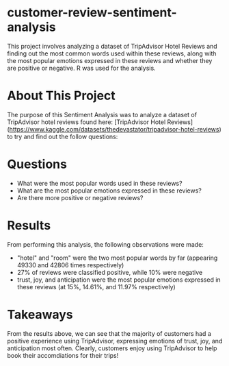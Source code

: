 # customer-review-sentiment-analysis
This project involves analyzing a dataset of TripAdvisor Hotel Reviews and finding out the most common words used within these reviews, along with the most popular emotions expressed in these reviews and whether they are positive or negative. R was used for the analysis. 

# About This Project
The purpose of this Sentiment Analysis was to analyze a dataset of TripAdvisor hotel reviews found here: [TripAdvisor Hotel Reviews] (https://www.kaggle.com/datasets/thedevastator/tripadvisor-hotel-reviews) to try and find out the follow questions:

# Questions

- What were the most popular words used in these reviews?
- What are the most popular emotions expressed in these reviews?
- Are there more positive or negative reviews?

# Results

From performing this analysis, the following observations were made:

- "hotel" and "room" were the two most popular words by far (appearing 49330 and 42806 times respectively)
- 27% of reviews were classified positive, while 10% were negative 
- trust, joy, and anticipation were the most popular emotions expressed in these reviews (at 15%, 14.61%, and 11.97% respectively) 

# Takeaways

From the results above, we can see that the majority of customers had a positive experience using TripAdvisor, expressing emotions of trust, joy, and anticipation most often. Clearly, customers enjoy using TripAdvisor to help book their accomdiations for their trips!
